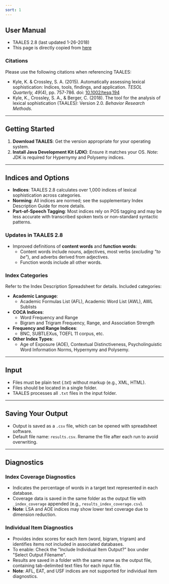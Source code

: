 ```yaml
---
sort: 1
---
```


## User Manual 
- TAALES 2.8 (last updated 1-26-2018)
- This page is directly copied from [here](https://www.linguisticanalysistools.org/taales_2_5_beta.html)

### Citations
Please use the following citations when referencing TAALES:  
- Kyle, K. & Crossley, S. A. (2015). Automatically assessing lexical sophistication: Indices, tools, findings, and application. *TESOL Quarterly, 49*(4), pp. 757-786. doi: [10.1002/tesq.194](https://doi.org/10.1002/tesq.194)  
- Kyle, K., Crossley, S. A., & Berger, C. (2018). The tool for the analysis of lexical sophistication (TAALES): Version 2.0. *Behavior Research Methods.*

---

## Getting Started
1. **Download TAALES**: Get the version appropriate for your operating system.  
2. **Install Java Development Kit (JDK)**: Ensure it matches your OS. *Note*: JDK is required for Hypernymy and Polysemy indices.

---

## Indices and Options
- **Indices**: TAALES 2.8 calculates over 1,000 indices of lexical sophistication across categories.  
- **Norming**: All indices are normed; see the supplementary Index Description Guide for more details.  
- **Part-of-Speech Tagging**: Most indices rely on POS tagging and may be less accurate with transcribed spoken texts or non-standard syntactic patterns.  

### Updates in TAALES 2.8
- Improved definitions of **content words** and **function words**:  
  - Content words include nouns, adjectives, most verbs (*excluding "to be"*), and adverbs derived from adjectives.  
  - Function words include all other words.  

### Index Categories
Refer to the Index Description Spreadsheet for details. Included categories:
- **Academic Language**:
  - Academic Formulas List (AFL), Academic Word List (AWL), AWL Sublists
- **COCA Indices**:
  - Word Frequency and Range  
  - Bigram and Trigram Frequency, Range, and Association Strength  
- **Frequency and Range Indices**:
  - BNC, SUBTLEXus, TOEFL 11 corpus, etc.  
- **Other Index Types**:
  - Age of Exposure (AOE), Contextual Distinctiveness, Psycholinguistic Word Information Norms, Hypernymy and Polysemy.

---

## Input
- Files must be plain text (.txt) without markup (e.g., XML, HTML).  
- Files should be located in a single folder.  
- TAALES processes all `.txt` files in the input folder.

---

## Saving Your Output
- Output is saved as a `.csv` file, which can be opened with spreadsheet software.  
- Default file name: `results.csv`. Rename the file after each run to avoid overwriting.

---

## Diagnostics
### Index Coverage Diagnostics
- Indicates the percentage of words in a target text represented in each database.  
- Coverage data is saved in the same folder as the output file with `_index_coverage` appended (e.g., `results_index_coverage.csv`).  
- **Note**: LSA and AOE indices may show lower text coverage due to dimension reduction.

### Individual Item Diagnostics
- Provides index scores for each item (word, bigram, trigram) and identifies items not included in associated databases.  
- To enable: Check the "Include Individual Item Output?" box under "Select Output Filename".  
- Results are saved in a folder with the same name as the output file, containing tab-delimited text files for each input file.  
- **Note**: AFL, EAT, and USF indices are not supported for individual item diagnostics.

